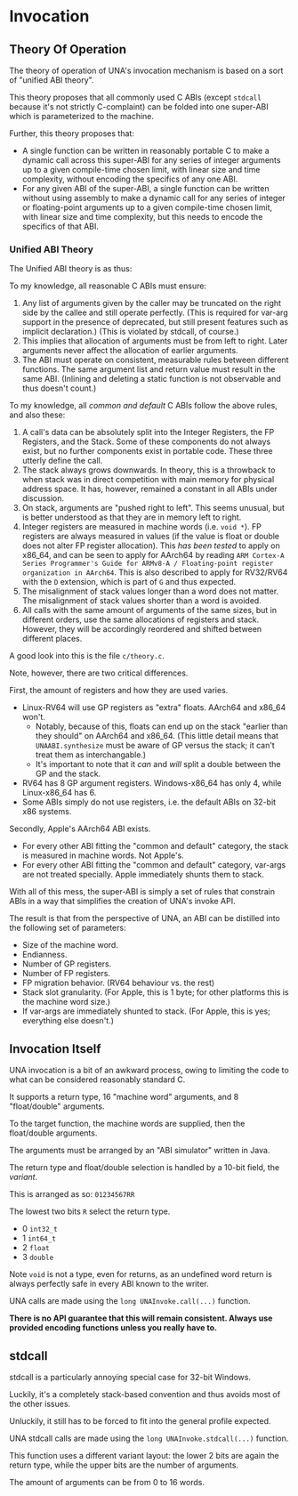 # Invocation

## Theory Of Operation

The theory of operation of UNA's invocation mechanism is based on a sort of "unified ABI theory".

This theory proposes that all commonly used C ABIs (except `stdcall` because it's not strictly C-complaint) can be folded into one super-ABI which is parameterized to the machine.

Further, this theory proposes that:

+ A single function can be written in reasonably portable C to make a dynamic call across this super-ABI for any series of integer arguments up to a given compile-time chosen limit, with linear size and time complexity, without encoding the specifics of any one ABI.
+ For any given ABI of the super-ABI, a single function can be written without using assembly to make a dynamic call for any series of integer or floating-point arguments up to a given compile-time chosen limit, with linear size and time complexity, but this needs to encode the specifics of that ABI.

### Unified ABI Theory

The Unified ABI theory is as thus:

To my knowledge, all reasonable C ABIs must ensure:

1. Any list of arguments given by the caller may be truncated on the right side by the callee and still operate perfectly.
   (This is required for var-arg support in the presence of deprecated, but still present features such as implicit declaration.)
   (This is violated by stdcall, of course.)
2. This implies that allocation of arguments must be from left to right.
   Later arguments never affect the allocation of earlier arguments.
3. The ABI must operate on consistent, measurable rules between different functions.
   The same argument list and return value must result in the same ABI.
   (Inlining and deleting a static function is not observable and thus doesn't count.)

To my knowledge, all *common and default* C ABIs follow the above rules, and also these:

1. A call's data can be absolutely split into the Integer Registers, the FP Registers, and the Stack.
   Some of these components do not always exist, but no further components exist in portable code.
   These three utterly define the call.
2. The stack always grows downwards.
   In theory, this is a throwback to when stack was in direct competition with main memory for physical address space.
   It has, however, remained a constant in all ABIs under discussion.
3. On stack, arguments are "pushed right to left".
   This seems unusual, but is better understood as that they are in memory left to right.
4. Integer registers are measured in machine words (i.e. `void *`).
   FP registers are always measured in values (if the value is float or double does not alter FP register allocation).
   This *has been tested* to apply on x86\_64, and can be seen to apply for AArch64 by reading `ARM Cortex-A Series Programmer's Guide for ARMv8-A / Floating-point register organization in AArch64`. This is also described to apply for RV32/RV64 with the `D` extension, which is part of `G` and thus expected.
5. The misalignment of stack values longer than a word does not matter.
   The misalignment of stack values shorter than a word is avoided.
6. All calls with the same amount of arguments of the same sizes, but in different orders, use the same allocations of registers and stack.
   However, they will be accordingly reordered and shifted between different places.

A good look into this is the file `c/theory.c`.

Note, however, there are two critical differences.

First, the amount of registers and how they are used varies.

* Linux-RV64 will use GP registers as "extra" floats. AArch64 and x86\_64 won't.
  * Notably, because of this, floats can end up on the stack "earlier than they should" on AArch64 and x86\_64.
    (This little detail means that `UNAABI.synthesize` must be aware of GP versus the stack; it can't treat them as interchangable.)
  * It's important to note that it _can_ and _will_ split a double between the GP and the stack.
* RV64 has 8 GP argument registers. Windows-x86\_64 has only 4, while Linux-x86\_64 has 6.
* Some ABIs simply do not use registers, i.e. the default ABIs on 32-bit x86 systems.

Secondly, Apple's AArch64 ABI exists.

* For every other ABI fitting the "common and default" category, the stack is measured in machine words. Not Apple's.
* For every other ABI fitting the "common and default" category, var-args are not treated specially. Apple immediately shunts them to stack.

With all of this mess, the super-ABI is simply a set of rules that constrain ABIs in a way that simplifies the creation of UNA's invoke API.

The result is that from the perspective of UNA, an ABI can be distilled into the following set of parameters:

* Size of the machine word.
* Endianness.
* Number of GP registers.
* Number of FP registers.
* FP migration behavior. (RV64 behaviour vs. the rest)
* Stack slot granularity. (For Apple, this is 1 byte; for other platforms this is the machine word size.)
* If var-args are immediately shunted to stack. (For Apple, this is yes; everything else doesn't.)

## Invocation Itself

UNA invocation is a bit of an awkward process, owing to limiting the code to what can be considered reasonably standard C.

It supports a return type, 16 "machine word" arguments, and 8 "float/double" arguments.

To the target function, the machine words are supplied, then the float/double arguments.

The arguments must be arranged by an "ABI simulator" written in Java.

The return type and float/double selection is handled by a 10-bit field, the *variant*.

This is arranged as so: `01234567RR`

The lowest two bits `R` select the return type.

+ 0 `int32_t`
+ 1 `int64_t`
+ 2 `float`
+ 3 `double`

Note `void` is not a type, even for returns, as an undefined word return is always perfectly safe in every ABI known to the writer.

UNA calls are made using the `long UNAInvoke.call(...)` function.

**There is no API guarantee that this will remain consistent. Always use provided encoding functions unless you really have to.**

## stdcall

stdcall is a particularly annoying special case for 32-bit Windows.

Luckily, it's a completely stack-based convention and thus avoids most of the other issues.

Unluckily, it still has to be forced to fit into the general profile expected.

UNA stdcall calls are made using the `long UNAInvoke.stdcall(...)` function.

This function uses a different variant layout: the lower 2 bits are again the return type, while the upper bits are the number of arguments.

The amount of arguments can be from 0 to 16 words.


